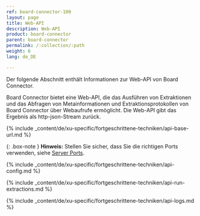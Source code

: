 ```yaml
---
ref: board-connector-100
layout: page
title: Web-API
description: Web-API
product: board-connector
parent: board-connector
permalink: /:collection/:path
weight: 6
lang: de_DE

---
```


Der folgende Abschnitt enthält Informationen zur Web-API von Board Connector.

Board Connector bietet eine Web-API, die das Ausführen von Extraktionen und das Abfragen von Metainformationen und Extraktionsprotokollen von Board Connector über Webaufrufe ermöglicht.
Die Web-API gibt das Ergebnis als http-json-Stream zurück.

{% include _content/de/xu-specific/fortgeschrittene-techniken/api-base-url.md %}

{: .box-note } 
**Hinweis:** Stellen Sie sicher, dass Sie die richtigen Ports verwenden, siehe [Server Ports](./server/ports).

{% include _content/de/xu-specific/fortgeschrittene-techniken/api-config.md %}

{% include _content/de/xu-specific/fortgeschrittene-techniken/api-run-extractions.md %}

{% include _content/de/xu-specific/fortgeschrittene-techniken/api-logs.md %}